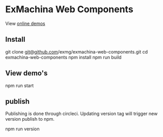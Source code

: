 # ExMachina Web Components

View [online demos](https://exmg.github.io/exmachina-web-components/)

## Install

git clone git@github.com/exmg/exmachina-web-components.git
cd exmachina-web-components
npm install
npm run build

## View demo's

npm run start

## publish

Publishing is done through circleci. Updating version tag will trigger
new version publish to npm.

npm run version

